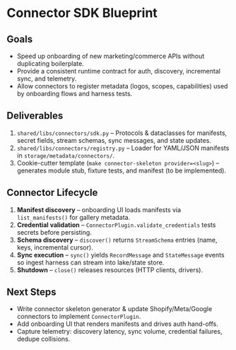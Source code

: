 # Connector SDK Blueprint

## Goals
- Speed up onboarding of new marketing/commerce APIs without duplicating boilerplate.
- Provide a consistent runtime contract for auth, discovery, incremental sync, and telemetry.
- Allow connectors to register metadata (logos, scopes, capabilities) used by onboarding flows and harness tests.

## Deliverables
1. `shared/libs/connectors/sdk.py` – Protocols & dataclasses for manifests, secret fields, stream schemas, sync messages, and state updates.
2. `shared/libs/connectors/registry.py` – Loader for YAML/JSON manifests in `storage/metadata/connectors/`.
3. Cookie-cutter template (`make connector-skeleton provider=<slug>`) – generates module stub, fixture tests, and manifest (to be implemented).

## Connector Lifecycle
1. **Manifest discovery** – onboarding UI loads manifests via `list_manifests()` for gallery metadata.
2. **Credential validation** – `ConnectorPlugin.validate_credentials` tests secrets before persisting.
3. **Schema discovery** – `discover()` returns `StreamSchema` entries (name, keys, incremental cursor).
4. **Sync execution** – `sync()` yields `RecordMessage` and `StateMessage` events so ingest harness can stream into lake/state store.
5. **Shutdown** – `close()` releases resources (HTTP clients, drivers).

## Next Steps
- Write connector skeleton generator & update Shopify/Meta/Google connectors to implement `ConnectorPlugin`.
- Add onboarding UI that renders manifests and drives auth hand-offs.
- Capture telemetry: discovery latency, sync volume, credential failures, dedupe collisions.
